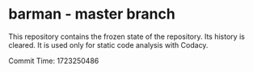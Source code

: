 # barman - master branch

This repository contains the frozen state of the repository.
Its history is cleared. It is used only for static code
analysis with Codacy.

Commit Time: 1723250486